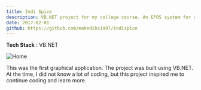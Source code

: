 ```yaml
---
title: Indi Spice
description: VB.NET project for my college course. An EPOS system for a specific restaurant.
date: 2017-02-01
github: https://github.com/mahedihs1997/indispice
---
```

**Tech Stack** : VB.NET

![Home](indi/home.png)

This was the first graphical application. The project was built using VB.NET. At the time, I did not know a lot of coding, but this project inspired me to continue coding and learn more.